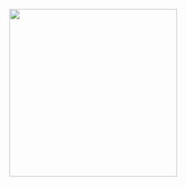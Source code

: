 <p>
  <img src="https://raw.githubusercontent.com/berkayw/BlockFlow-BerkayKus/main/blockVideo.gif" width="300" />
</p>
